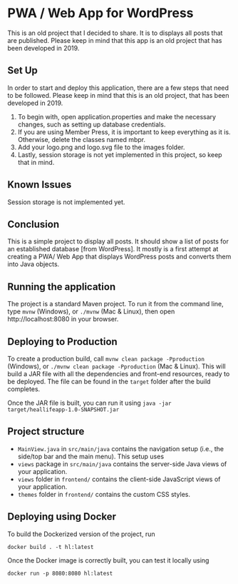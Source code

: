 # PWA / Web App for WordPress

This is an old project that I decided to share. It is to displays all posts that are published. Please keep in mind that this app is an old project that has been developed in 2019.

## Set Up

In order to start and deploy this application, there are a few steps that need to be followed. Please keep in mind that this is an old project, that has been developed in 2019.

1. To begin with, open application.properties and make the necessary changes, such as setting up database credentials.
2. If you are using Member Press, it is important to keep everything as it is. Otherwise, delete the classes named mbpr.
3. Add your logo.png and logo.svg file to the images folder.
4. Lastly, session storage is not yet implemented in this project, so keep that in mind.

## Known Issues

Session storage is not implemented yet.

## Conclusion

This is a simple project to display all posts. It should show a list of posts for an established database [from WordPress]. It mostly is a first attempt at creating a PWA/ Web App that displays WordPress posts and converts them into Java objects.

## Running the application

The project is a standard Maven project. To run it from the command line,
type `mvnw` (Windows), or `./mvnw` (Mac & Linux), then open
http://localhost:8080 in your browser.

## Deploying to Production

To create a production build, call `mvnw clean package -Pproduction` (Windows),
or `./mvnw clean package -Pproduction` (Mac & Linux).
This will build a JAR file with all the dependencies and front-end resources,
ready to be deployed. The file can be found in the `target` folder after the build completes.

Once the JAR file is built, you can run it using
`java -jar target/heallifeapp-1.0-SNAPSHOT.jar`

## Project structure

- `MainView.java` in `src/main/java` contains the navigation setup (i.e., the
  side/top bar and the main menu). This setup uses
- `views` package in `src/main/java` contains the server-side Java views of your application.
- `views` folder in `frontend/` contains the client-side JavaScript views of your application.
- `themes` folder in `frontend/` contains the custom CSS styles.

## Deploying using Docker

To build the Dockerized version of the project, run

```
docker build . -t hl:latest
```

Once the Docker image is correctly built, you can test it locally using

```
docker run -p 8080:8080 hl:latest
```
